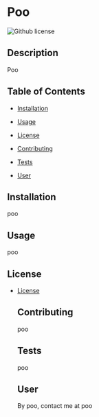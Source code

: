 # Poo
  ![Github license](https://img.shields.io/badge/license-MIT-blueviolet.svg)

  ## Description
  Poo

  ## Table of Contents

  * [Installation](#installation)

  * [Usage](#ssage)

  * [License](#license)

  * [Contributing](#contributing)

  * [Tests](#tests)

  * [User](#user)

  ## Installation

  poo

  ## Usage

  poo

  ## License
  
  
* [License](#license)

  ## Contributing

  poo

  ## Tests
  poo

  ## User
  
  By poo, contact me at poo
  
